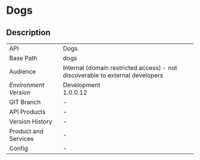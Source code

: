 # Dogs

## Description



|                                       |                                                 |
| ------------------------------------- | ----------------------------------------------- |
| API                                   | Dogs                                           |
| Base Path                             | dogs      |
| Audience                              | Internal (domain restricted access) - not discoverable to external developers                                          |
| *Environment* <br> *Version* | Development <br> 1.0.0.12  |
| GIT Branch                            | -                                           |
| API Products                          | -                                           |
| Version History                       | -                                           |
| Product and Services                  | -                                           |
| Config                                | -                                           |